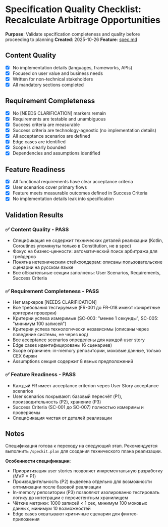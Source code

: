 # Specification Quality Checklist: Recalculate Arbitrage Opportunities

**Purpose**: Validate specification completeness and quality before proceeding to planning
**Created**: 2025-10-26
**Feature**: [spec.md](../spec.md)

## Content Quality

- [x] No implementation details (languages, frameworks, APIs)
- [x] Focused on user value and business needs
- [x] Written for non-technical stakeholders
- [x] All mandatory sections completed

## Requirement Completeness

- [x] No [NEEDS CLARIFICATION] markers remain
- [x] Requirements are testable and unambiguous
- [x] Success criteria are measurable
- [x] Success criteria are technology-agnostic (no implementation details)
- [x] All acceptance scenarios are defined
- [x] Edge cases are identified
- [x] Scope is clearly bounded
- [x] Dependencies and assumptions identified

## Feature Readiness

- [x] All functional requirements have clear acceptance criteria
- [x] User scenarios cover primary flows
- [x] Feature meets measurable outcomes defined in Success Criteria
- [x] No implementation details leak into specification

## Validation Results

### ✅ Content Quality - PASS

- Спецификация не содержит технических деталей реализации (Kotlin, Coroutines упомянуты только в Constitution, не в spec)
- Фокус на бизнес-ценности: автоматический поиск арбитража для трейдеров
- Понятна нетехническим стейкхолдерам: описаны пользовательские сценарии на русском языке
- Все обязательные секции заполнены: User Scenarios, Requirements, Success Criteria

### ✅ Requirement Completeness - PASS

- Нет маркеров [NEEDS CLARIFICATION]
- Все требования тестируемые (FR-001 до FR-018 имеют конкретные критерии проверки)
- Критерии успеха измеримые (SC-003: "менее 1 секунды", SC-005: "минимум 100 записей")
- Критерии успеха технологически независимы (описаны через поведение системы, не через код)
- Все acceptance scenarios определены для каждой user story
- Edge cases идентифицированы (6 сценариев)
- Scope ограничен: in-memory репозитории, моковые данные, только CEX биржи
- Assumptions секция содержит 8 явных предположений

### ✅ Feature Readiness - PASS

- Каждый FR имеет acceptance criterion через User Story acceptance scenarios
- User scenarios покрывают: базовый пересчёт (P1), производительность (P2), хранение (P3)
- Success Criteria (SC-001 до SC-007) полностью измеримы и проверяемы
- Спецификация чистая от деталей реализации

## Notes

Спецификация готова к переходу на следующий этап. Рекомендуется выполнить `/speckit.plan` для создания технического плана реализации.

**Особенности спецификации**:
- Приоритизация user stories позволяет инкрементальную разработку (MVP = P1)
- Производительность (P2) выделена отдельно для возможности оптимизации после базовой реализации
- In-memory репозитории (P3) позволяют изолированно тестировать логику до интеграции с персистентным хранилищем
- Чёткие метрики: 1000 записей < 1 сек, минимум 100 моковых данных, минимум 10 возможностей
- Edge cases охватывают критичные сценарии для финтех-приложения
